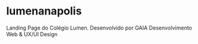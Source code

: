 # lumenanapolis
Landing Page do Colégio Lumen. Desenvolvido por GAIA Desenvolvimento Web &amp; UX/UI Design
